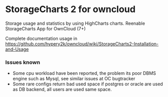 StorageCharts 2 for owncloud
========

Storage usage and statistics by using HighCharts charts. Reenable StorageCharts App for OwnCloud (7+)

Complete documentation usage in https://github.com/hypery2k/owncloud/wiki/StorageCharts2-Installation-and-Usage

### Issues known

* Some cpu workload have been reported, the problem its poor DBMS engine such as Mysql, see similar issues at OC bugtracker
* Some rare configs return bad used space if postgres or oracle are used as DB backend, all users are used same space.
